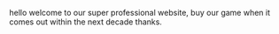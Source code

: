 hello welcome to our super professional website, buy our game when it comes out within the next decade thanks.
